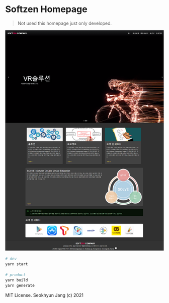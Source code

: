 # Softzen Homepage

> Not used this homepage just only developed.

![IMG](https://github.com/devxian96/softzen-react/blob/master/main.png?raw=true)

```bash
# dev
yarn start

# product
yarn build
yarn generate
```

MIT License. Seokhyun Jang (c) 2021